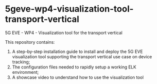 # 5geve-wp4-visualization-tool-transport-vertical
5G EVE - WP4 - Visualization tool for the transport vertical

This repository contains:
1. A step-by-step installation guide to install and deploy the 5G EVE visualization tool supporting the transport vertical use case on device tracking;
2. The configuration files needed to rapidly setup a working ELK environment;
3. A showcase video to understand how to use the visualization tool 

